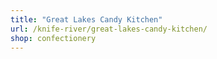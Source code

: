 ```yaml
---
title: "Great Lakes Candy Kitchen"
url: /knife-river/great-lakes-candy-kitchen/
shop: confectionery
---
```

